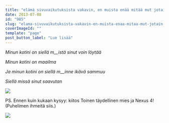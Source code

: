```yaml
---
title: "elämä sivuvaikutuksista vakavin, en muista enää mitää mut jotain nää kesät opettaa."
date: 2013-07-08
id: "985"
slug: "elama-sivuvaikutuksista-vakavin-en-muista-enaa-mitaa-mut-jotain-naa-kesat-opettaa"
coverImageId: ""
template: "page"
post_button_label: "Lue lisää"
---
```


_Minun kotini on siellä m\_\_istä sinut voin löytää_

_Minun kotini on maailma_

_Ja minun kotini on siellä m\_\_inne ikävä sammuu_

_Siellä missä sinut saavutan_

[![](/images/kotikuva.jpg)](http://4.bp.blogspot.com/-Hpi5B72MmPs/UdrdxOULy0I/AAAAAAAAGMg/AV0I1HCs7Ig/s1600/kotikuva.jpg)

PS. Ennen kuin kukaan kysyy: kiitos Toinen täydellinen mies ja Nexus 4! (Puhelimen ihmeitä siis.)

[![](/images/ak.jpg)](http://3.bp.blogspot.com/-GpYjfXGV5Co/UdrfDU61S9I/AAAAAAAAGMw/NFZGaaU1uvo/s1600/ak.jpg)
